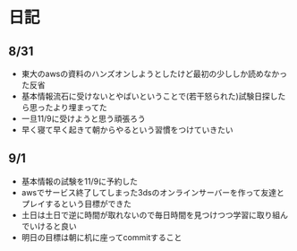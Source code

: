 # 日記

## 8/31
- 東大のawsの資料のハンズオンしようとしたけど最初の少ししか読めなかった反省
- 基本情報流石に受けないとやばいということで(若干怒られた)試験日探したら思ったより埋まってた
- 一旦11/9に受けようと思う頑張ろう
- 早く寝て早く起きて朝からやるという習慣をつけていきたい

## 9/1
- 基本情報の試験を11/9に予約した
- awsでサービス終了してしまった3dsのオンラインサーバーを作って友達とプレイするという目標ができた
- 土日は土日で逆に時間が取れないので毎日時間を見つけつつ学習に取り組んでいけると良い
- 明日の目標は朝に机に座ってcommitすること
